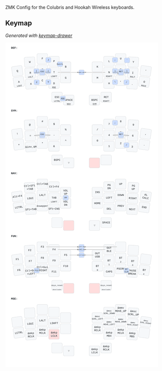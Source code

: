 ZMK Config for the Colubris and Hookah Wireless keyboards.

## Keymap

*Generated with [keymap-drawer](https://github.com/caksoylar/keymap-drawer)*
 
![](keymap-drawer/colubris.svg)
